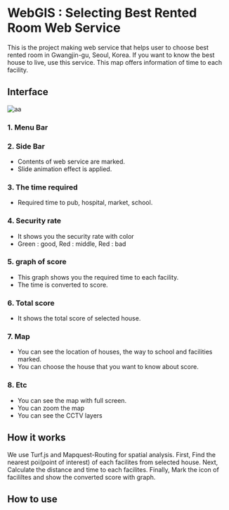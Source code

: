 # WebGIS : Selecting Best Rented Room Web Service
This is the project making web service that helps user to choose best rented room in Gwangjin-gu, Seoul, Korea.
If you want to know the best house to live, use this service.
This map offers information of time to each facility.


## Interface
![aa](https://github.com/gjustin40/WebGIS-Selecting-Best-Rented-Room.git/WebGIS_Selecting_Best_Rented_Room_Web_Service/img/interface1.png)

### 1. Menu Bar

### 2. Side Bar
- Contents of web service are marked.
- Slide animation effect is applied.

### 3. The time required
- Required time to pub, hospital, market, school.

### 4. Security rate
- It shows you the security rate with color
- Green : good, Red : middle, Red : bad

### 5. graph of score
- This graph shows you the required time to each facility.
- The time is converted to score.

### 6. Total score
- It shows the total score of selected house.

### 7. Map
- You can see the location of houses, the way to school and facilities marked.
- You can choose the house that you want to know about score.

### 8. Etc
- You can see the map with full screen.
- You can zoom the map
- You can see the CCTV layers

## How it works
We use Turf.js and Mapquest-Routing for spatial analysis.
First, Find the nearest poi(point of interest) of each facilites from selected house.
Next, Calculate the distance and time to each facilites.
Finally, Mark the icon of facililtes and show the converted score with graph.


## How to use
